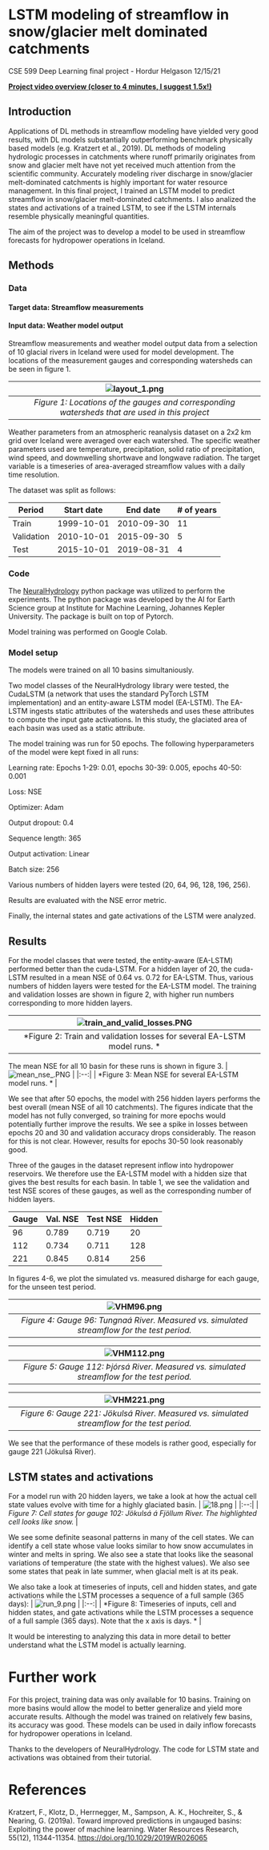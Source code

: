 # LSTM modeling of streamflow in snow/glacier melt dominated catchments
CSE 599 Deep Learning final project - Hordur Helgason
12/15/21

[**Project video overview (closer to 4 minutes, I suggest 1.5x!)**](https://youtu.be/iFWH0bqFewA)

## Introduction
Applications of DL methods in streamflow modeling have yielded very good results, with DL models substantially outperforming benchmark physically based models (e.g. Kratzert et al., 2019). DL methods of modeling hydrologic processes in catchments where runoff primarily originates from snow and glacier melt have not yet received much attention from the scientific community. Accurately modeling river discharge in snow/glacier melt-dominated catchments is highly important for water resource management.
In this final project, I trained an LSTM model to predict streamflow in snow/glacier melt-dominated catchments. I also analized the states and activations of a trained LSTM, to see if the LSTM internals resemble physically meaningful quantities. 

The aim of the project was to develop a model to be used in streamflow forecasts for hydropower operations in Iceland.

## Methods
### Data

#### Target data: Streamflow measurements
#### Input data: Weather model output

Streamflow measurements and weather model output data from a selection of 10 glacial rivers in Iceland were used for model development. The locations of the measurement gauges and corresponding watersheds can be seen in figure 1. 
<!-- <img width="700" alt="image" src="https://github.com/hhelgason/CSE599-DL-final-project/blob/main/docs/assets/css/layout_1.png"> -->
<!-- *Figure 1: Locations of gauges and corresponding watersheds used in this project* -->

| ![layout_1.png](https://github.com/hhelgason/CSE599-DL-final-project/blob/main/docs/assets/css/layout_1.png) | 
|:--:| 
| *Figure 1: Locations of the gauges and corresponding watersheds that are used in this project* |

Weather parameters from an atmospheric reanalysis dataset on a 2x2 km grid over Iceland were averaged over each watershed. The specific weather parameters used are temperature, precipitation, solid ratio of precipitation, wind speed, and downwelling shortwave and longwave radiation. The target variable is a timeseries of area-averaged streamflow values with a daily time resolution. 

The dataset was split as follows: 
<!-- (11 years: 1999-10-01- 2010-09-30), validation (5 years: 2010-10-01 to 2015-09-30) and test (4 years: 2015-10-01 to 2019-08-31) sets. -->

| Period | Start date  | End date  | # of years  |
| ------- | --- | --- | --- |
| Train | 1999-10-01 | 2010-09-30 | 11 |
| Validation | 2010-10-01 | 2015-09-30 | 5 |
| Test | 2015-10-01 | 2019-08-31  | 4 |


### Code
The [NeuralHydrology](https://github.com/neuralhydrology/neuralhydrology) python package was utilized to perform the experiments. The python package was developed by the AI for Earth Science group at Institute for Machine Learning, Johannes Kepler University. The package is built on top of Pytorch.

Model training was performed on Google Colab.

### Model setup
The models were trained on all 10 basins simultaniously.

Two model classes of the NeuralHydrology library were tested, the CudaLSTM (a network that uses the standard PyTorch LSTM implementation) and an entity-aware LSTM model (EA-LSTM). The EA-LSTM ingests static attributes of the watersheds and uses these attributes to compute the input gate activations. In this study, the glaciated area of each basin was used as a static attribute.

The model training was run for 50 epochs. The following hyperparameters of the model were kept fixed in all runs:

Learning rate: Epochs 1-29: 0.01, epochs 30-39: 0.005, epochs 40-50: 0.001

Loss: NSE 

Optimizer: Adam

Output dropout: 0.4

Sequence length: 365

Output activation: Linear

Batch size: 256

Various numbers of hidden layers were tested (20, 64, 96, 128, 196, 256).

Results are evaluated with the NSE error metric.

Finally, the internal states and gate activations of the LSTM were analyzed. 

<!-- ### Fine tuning
Once a good mean NSE value for all basins had been obtained, the model was fine-tuned individually for two specific basins to maximize the performance for these basins. The two basins were selected because of they represent the inflow into hydropower reservoirs. Fine tuning involves.....

Finally, the models were evaluated on the unseen test dataset. Also, the internal states and gate activations of the LSTM were analyzed. 
 -->
## Results
For the model classes that were tested, the entity-aware (EA-LSTM) performed better than the cuda-LSTM. For a hidden layer of 20, the cuda-LSTM resulted in a mean NSE of 0.64 vs. 0.72 for EA-LSTM. Thus, various numbers of hidden layers were tested for the EA-LSTM model. The training and validation losses are shown in figure 2, with higher run numbers corresponding to more hidden layers.

| ![train_and_valid_losses.PNG](https://github.com/hhelgason/CSE599-DL-final-project/blob/main/docs/assets/css/train_and_valid_losses.PNG) | 
|:--:| 
| *Figure 2: Train and validation losses for several EA-LSTM model runs. * |

The mean NSE for all 10 basin for these runs is shown in figure 3.
| ![mean_nse_.PNG](https://github.com/hhelgason/CSE599-DL-final-project/blob/main/docs/assets/css/mean_nse_.PNG) | 
|:--:| 
| *Figure 3: Mean NSE for several EA-LSTM model runs. * |

<!-- https://github.com/hhelgason/CSE599-DL-final-project/blob/main/docs/assets/css/mean_nse_.PNG -->
<!-- https://github.com/hhelgason/CSE599-DL-final-project/blob/main/docs/assets/css/train_and_val_losses.PNG -->

We see that after 50 epochs, the model with 256 hidden layers performs the best overall (mean NSE of all 10 catchments). The figures indicate that the model has not fully converged, so training for more epochs would potentially further improve the results. We see a spike in losses between epochs 20 and 30 and validation accuracy drops considerably. The reason for this is not clear. However, results for epochs 30-50 look reasonably good.

<!-- ## Fine-tuning
We select three gauges for fine-tuning, gauges no. 96, 112 and 221. We perform fine-tuning for the EA-LSTM model that gives the best results for each basin. For gauge 96, this is  

We fine-tune this model (EA-LSTM), hidden=256) for two of the basins. An improvement of  validation NSE xx and xx was obtained. The simulated streamflow for the validation and test periods is shown in figures x.  -->
Three of the gauges in the dataset represent inflow into hydropower reservoirs. We therefore use the EA-LSTM model with a hidden size that gives the best results for each basin. In table 1, we see the validation and test NSE scores of these gauges, as well as the corresponding number of hidden layers.

| Gauge | Val. NSE  | Test NSE  | Hidden  |
| ------- | --- | --- | --- |
| 96 | 0.789 | 0.719 | 20 |
| 112 | 0.734 | 0.711 | 128 |
| 221 | 0.845 | 0.814  | 256 |

In figures 4-6, we plot the simulated vs. measured disharge for each gauge, for the unseen test period. 

| ![VHM96.png](https://github.com/hhelgason/CSE599-DL-final-project/blob/main/docs/assets/css/VHM96.png) | 
|:--:| 
| *Figure 4: Gauge 96: Tungnaá River. Measured vs. simulated streamflow for the test period.* |

| ![VHM112.png](https://github.com/hhelgason/CSE599-DL-final-project/blob/main/docs/assets/css/VHM112.png) | 
|:--:| 
| *Figure 5: Gauge 112: Þjórsá River. Measured vs. simulated streamflow for the test period.* |

| ![VHM221.png](https://github.com/hhelgason/CSE599-DL-final-project/blob/main/docs/assets/css/VHM221.png) | 
|:--:| 
| *Figure 6: Gauge 221: Jökulsá River. Measured vs. simulated streamflow for the test period.* |

We see that the performance of these models is rather good, especially for gauge 221 (Jökulsá River).

## LSTM states and activations
For a model run with 20 hidden layers, we take a look at how the actual cell state values evolve with time for a highly glaciated basin.
| ![18.png](https://github.com/hhelgason/CSE599-DL-final-project/blob/main/docs/assets/css/18.png) | 
|:--:| 
| *Figure 7: Cell states for gauge 102: Jökulsá á Fjöllum River. The highlighted cell looks like snow.* |

We see some definite seasonal patterns in many of the cell states. We can identify a cell state whose value looks similar to how snow accumulates in winter and melts in spring. We also see a state that looks like the seasonal variations of temperature (the state with the highest values). We also see some states that peak in late summer, when glacial melt is at its peak. 

We also take a look at timeseries of inputs, cell and hidden states, and gate activations while the LSTM processes a sequence of a full sample (365 days):
| ![run_9.png](https://github.com/hhelgason/CSE599-DL-final-project/blob/main/docs/assets/css/run_9.png) | 
|:--:| 
| *Figure 8: Timeseries of inputs, cell and hidden states, and gate activations while the LSTM processes a sequence of a full sample (365 days). Note that the x axis is days. * |

It would be interesting to analyzing this data in more detail to better understand what the LSTM model is actually learning.

# Further work
For this project, training data was only available for 10 basins. Training on more basins would allow the model to better generalize and yield more accurate results. Although the model was trained on relatively few basins, its accuracy was good. These models can be used in daily inflow forecasts for hydropower operations in Iceland. 

Thanks to the developers of NeuralHydrology. The code for LSTM state and activations was obtained from their tutorial. 

# References
Kratzert, F., Klotz, D., Herrnegger, M., Sampson, A. K., Hochreiter, S., & Nearing, G. (2019a). Toward improved predictions in ungauged basins: Exploiting the power of machine learning. Water Resources Research, 55(12), 11344-11354. https://doi.org/10.1029/2019WR026065


